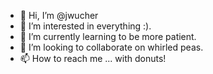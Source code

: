 - 👋 Hi, I’m @jwucher
- 👀 I’m interested in everything :).
- 🌱 I’m currently learning to be more patient.
- 💞️ I’m looking to collaborate on whirled peas.
- 📫 How to reach me ... with donuts!

<!---
jwucher/jwucher is a ✨ special ✨ repository because its `README.md` (this file) appears on your GitHub profile.
You can click the Preview link to take a look at your changes.
--->
